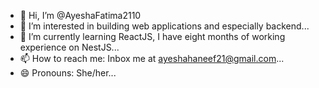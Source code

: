 - 👋 Hi, I’m @AyeshaFatima2110
- 👀 I’m interested in building web applications and especially backend...
- 🌱 I’m currently learning ReactJS, I have eight months of working experience on NestJS...
- 📫 How to reach me: Inbox me at ayeshahaneef21@gmail.com...
- 😄 Pronouns: She/her...

<!---
AyeshaFatima2110/AyeshaFatima2110 is a ✨ special ✨ repository because its `README.md` (this file) appears on your GitHub profile.
You can click the Preview link to take a look at your changes.
--->
